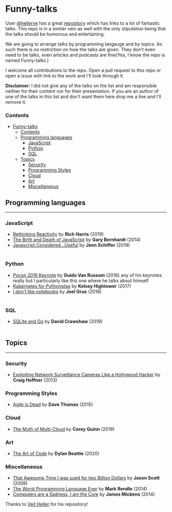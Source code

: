 ﻿# Funny-talks

User [@hellerve](https://github.com/hellerve) has a great [repository](https://github.com/hellerve/programming-talks) which has links to a lot of fantastic talks. This repo is in a similar vein as well with the only stipulation being that the talks should be humorous and entertaining.

We are going to arrange talks by programming langauge and by topics. As such there is no restriction on how the talks are given. They don't even need to be talks, even articles and podcasts are fine(Yes, I know the repo is named Funny-talks.)

I welcome all contributions to the repo. Open a pull request to this repo or open a issue with link to the work and I'll look through it.

**Disclaimer:** I did not give any of the talks on the list and am responsible neither for their content nor for their presentation. If you are an author of one of the talks in this list and don't want them here drop me a line and I'll remove it.


### Contents
- [Funny-talks](#funny-talks)
    - [Contents](#contents)
  - [Programming languages](#programming-languages)
    - [JavaScript](#javascript)
    - [Python](#python)
    - [SQL](#sql)
  - [Topics](#topics)
    - [Security](#security)
    - [Programming Styles](#programming-styles)
    - [Cloud](#cloud)
    - [Art](#art)
    - [Miscellaneous](#miscellaneous)

## Programming languages
<hr></hr>

### JavaScript
* [Rethinking Reactivity](https://www.youtube.com/watch?v=AdNJ3fydeao) by **Rich Harris** (2019)
* [The Birth and Death of JavaScript](https://www.destroyallsoftware.com/talks/the-birth-and-death-of-javascript) by **Gary Bernhardt** (2014)
* [Javascript Considered...Useful](https://youtu.be/ylF7ZR-b7Rk) by **Jenn Schiffer** (2019)
<br></br>

### Python
* [Pycon 2016 Keynote](https://www.youtube.com/watch?v=YgtL4S7Hrwo) by **Guido Van Russom** (2016) any of his keynotes really but I particularly like this one where he talks about himself
* [Kubernetes for Pythonistas](https://www.youtube.com/watch?v=u_iAXzy3xBA) by **Kelsey Hightower** (2017)
* [I don't like notebooks](https://www.youtube.com/watch?v=7jiPeIFXb6U) by **Joel Grus** (2018)
<br></br>

### SQL
* [SQLite and Go](https://www.youtube.com/watch?v=RqubKSF3wig) by **David Crawshaw** (2019)
<br></br>

## Topics
<hr></hr>

### Security
* [Exploiting Network Surveillance Cameras Like a Hollywood Hacker](https://www.youtube.com/watch?v=B8DjTcANBx0) by **Craig Heffner** (2013)

### Programming Styles
* [Agile is Dead](https://www.youtube.com/watch?v=a-BOSpxYJ9M) by **Dave Thomas** (2015)

### Cloud 
* [The Myth of Multi-Cloud](https://www.youtube.com/watch?v=r6OFCJ_gux0) by **Corey Quinn** (2019)

### Art
* [The Art of Code](https://www.youtube.com/watch?v=6avJHaC3C2U) by **Dylan Beattie** (2020) 

### Miscellaneous
* [That Awesome Time I was sued for two Billion Dollars](https://www.youtube.com/watch?v=KSWqx8goqSY) by **Jason Scott** (2009)
* [The Worst Programming Language Ever](https://www.youtube.com/watch?v=hCvHTrUh4os) by **Mark Rendle** (2014)
* [Computers are a Sadness, I am the Cure](https://vimeo.com/95066828) by **James Mickens** (2014)


Thanks to [Veit Heller](https://github.com/hellerve) for his repository!
